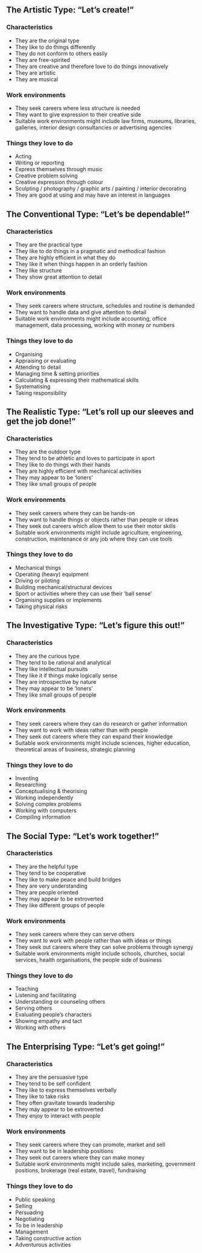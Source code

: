 
## The Artistic Type: “Let’s create!” 

### Characteristics
- They are the original type
- They like to do things differently
- They do not conform to others easily
- They are free-spirited
- They are creative and therefore love to do things innovatively
- They are artistic
- They are musical

### Work environments
- They seek careers where less structure is needed
- They want to give expression to their creative side
- Suitable work environments might include law firms, museums, libraries, galleries, interior design consultancies or advertising agencies

### Things they love to do
- Acting
- Writing or reporting
- Express themselves through music
- Creative problem solving
- Creative expression through colour
- Sculpting / photography / graphic arts / painting / interior decorating
- They are good at using and may have an interest in languages

## The Conventional Type: “Let’s be dependable!”

### Characteristics
- They are the practical type
- They like to do things in a pragmatic and methodical fashion
- They are highly efficient in what they do
- They like it when things happen in an orderly fashion
- They like structure
- They show great attention to detail

### Work environments
- They seek careers where structure, schedules and routine is demanded
- They want to handle data and give attention to detail
- Suitable work environments might include accounting, office management, data processing, working with money or numbers

### Things they love to do
- Organising
- Appraising or evaluating
- Attending to detail
- Managing time & setting priorities
- Calculating & expressing their mathematical skills
- Systematising
- Taking responsibility 

## The Realistic Type: “Let’s roll up our sleeves and get the job done!”

### Characteristics
- They are the outdoor type
- They tend to be athletic and loves to participate in sport
- They like to do things with their hands
- They are highly efficient with mechanical activities
- They may appear to be ‘loners’
- They like small groups of people

### Work environments
- They seek careers where they can be hands-on
- They want to handle things or objects rather than people or ideas
- They seek out careers which allow them to use their motor skills
- Suitable work environments might include agriculture, engineering, construction, maintenance or any job where they can use tools

### Things they love to do
- Mechanical things
- Operating (heavy) equipment
- Driving or piloting
- Building mechanical/structural devices
- Sport or activities where they can use their ‘ball sense’
- Organising supplies or implements
- Taking physical risks

## The Investigative Type: “Let’s figure this out!”

### Characteristics
- They are the curious type
- They tend to be rational and analytical
- They like intellectual pursuits
- They like it if things make logically sense
- They are introspective by nature
- They may appear to be ‘loners’
- They like small groups of people

### Work environments
- They seek careers where they can do research or gather information
- They want to work with ideas rather than with people
- They seek out careers where they can expand their knowledge
- Suitable work environments might include sciences, higher education, theoretical areas of business, strategic planning

### Things they love to do
- Inventing
- Researching
- Conceptualising & theorising
- Working independently
- Solving complex problems
- Working with computers
- Compiling information

## The Social Type: “Let’s work together!”

### Characteristics
- They are the helpful type
- They tend to be cooperative
- They like to make peace and build bridges
- They are very understanding
- They are people oriented
- They may appear to be extroverted
- They like different groups of people

### Work environments
- They seek careers where they can serve others
- They want to work with people rather than with ideas or things
- They seek out careers where they can solve problems through synergy
- Suitable work environments might include schools, churches, social services, health organisations, the people side of business

### Things they love to do
- Teaching
- Listening and facilitating
- Understanding or counseling others
- Serving others
- Evaluating people’s characters
- Showing empathy and tact
- Working with others

## The Enterprising Type: “Let’s get going!”

### Characteristics
- They are the persuasive type
- They tend to be self confident
- They like to express themselves verbally
- They like to take risks
- They often gravitate towards leadership
- They may appear to be extroverted
- They enjoy to interact with people

### Work environments
- They seek careers where they can promote, market and sell
- They want to be in leadership positions
- They seek out careers where they can make money
- Suitable work environments might include sales, marketing, government positions, brokerage (real estate, travel), fundraising

### Things they love to do
- Public speaking
- Selling
- Persuading
- Negotiating
- To be in leadership
- Management
- Taking constructive action
- Adventurous activities
